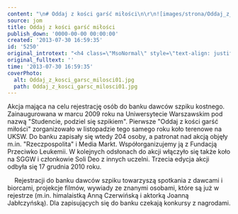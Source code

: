 ```yaml
---
content: "\n# Oddaj z kości garść miłości\n\r\n![images/strona/Oddaj_z_kosci_garsc_milosci01.jpg](images/strona/Oddaj_z_kosci_garsc_milosci01.jpg)\n\nAkcja mająca na celu rejestrację osób do banku dawców szpiku kostnego. Zainaugurowana w marcu 2009 roku na Uniwersytecie Warszawskim pod nazwą \"Studencie, podziel się szpikiem\". Pierwsze \"Oddaj z kości garść miłości\" zorganizowało w listopadzie tego samego roku koło terenowe na UKSW. Do banku zapisały się wtedy 204 osoby, a patronat nad akcją objęły m.in. \"Rzeczpospolita\" i Media Markt. Współorganizujemy ją z Fundacją Przeciwko Leukemii. W kolejnych odsłonach do akcji włączyło się także koło na SGGW i członkowie Soli Deo z innych uczelni. Trzecia edycja akcji odbyła się 17 grudnia 2010 roku.\_\n\r\n![images/strona/Oddaj_z_kosci_garsc_milosci02.jpg](images/strona/Oddaj_z_kosci_garsc_milosci02.jpg)\_\n![images/strona/Oddaj_z_kosci_garsc_milosci03.jpg](images/strona/Oddaj_z_kosci_garsc_milosci03.jpg)\_\n![images/strona/Oddaj_z_kosci_garsc_milosci05.jpg](images/strona/Oddaj_z_kosci_garsc_milosci05.jpg)\nRejestracji do banku dawców szpiku towarzyszą spotkania z dawcami i biorcami, projekcje filmów, wywiady ze znanymi osobami, które są już w rejestrze (m.in. himalaistką Anną Czerwińską i aktorką Joanną Jabłczyńską). Dla zapisujących się do banku czekają konkursy z nagrodami.\n"
source: jom
title: Oddaj z kości garść miłości
publish_down: '0000-00-00 00:00:00'
created: '2013-07-30 16:59:35'
id: '5250'
original_introtext: "<h4 class=\"MsoNormal\" style=\"text-align: justify;\">Oddaj z kości garść miłości<br /><br /><br /></h4>\r\n<p class=\"MsoNormal\" style=\"text-align: justify;\"><img src=\"images/strona/Oddaj_z_kosci_garsc_milosci01.jpg\" border=\"0\" alt=\"\" style=\"display: block; margin-left: auto; margin-right: auto;\" /><br /><br />Akcja mająca na celu rejestrację osób do banku dawców szpiku kostnego. Zainaugurowana w marcu 2009 roku na Uniwersytecie Warszawskim pod nazwą \"Studencie, podziel się szpikiem\". Pierwsze \"Oddaj z kości garść miłości\" zorganizowało w listopadzie tego samego roku koło terenowe na UKSW. Do banku zapisały się wtedy 204 osoby, a patronat nad akcją objęły m.in. \"Rzeczpospolita\" i Media Markt. Współorganizujemy ją z Fundacją Przeciwko Leukemii. W kolejnych odsłonach do akcji włączyło się także koło na SGGW i członkowie Soli Deo z innych uczelni. Trzecia edycja akcji odbyła się 17 grudnia 2010 roku.\_</p>\r\n<p class=\"MsoNormal\"><span style=\"mso-spacerun: yes;\"><img src=\"images/strona/Oddaj_z_kosci_garsc_milosci02.jpg\" border=\"0\" width=\"188\" style=\"border: 0; margin-top: 30px; margin-bottom: 30px; margin-left: 1px; margin-right: 1px;\" />\_<img src=\"images/strona/Oddaj_z_kosci_garsc_milosci03.jpg\" border=\"0\" width=\"188\" height=\"125\" style=\"border: 0; margin-top: 30px; margin-bottom: 30px; margin-left: 1px; margin-right: 1px;\" />\_<img src=\"images/strona/Oddaj_z_kosci_garsc_milosci05.jpg\" border=\"0\" width=\"188\" height=\"125\" style=\"border: 0; margin-left: 1px; margin-right: 1px; margin-top: 30px; margin-bottom: 30px;\" /><br /></span>Rejestracji do banku dawców szpiku towarzyszą spotkania z dawcami i biorcami, projekcje filmów, wywiady ze znanymi osobami, które są już w rejestrze (m.in. himalaistką Anną Czerwińską i aktorką Joanną Jabłczyńską). Dla zapisujących się do banku czekają konkursy z nagrodami.</p>"
original_fulltext: ''
time: '2013-07-30 16:59:35'
coverPhoto:
  alt: Oddaj_z_kosci_garsc_milosci01.jpg
  path: Oddaj_z_kosci_garsc_milosci01.jpg
---
```

Akcja mająca na celu rejestrację osób do banku dawców szpiku kostnego. Zainaugurowana w marcu 2009 roku na Uniwersytecie Warszawskim pod nazwą "Studencie, podziel się szpikiem". Pierwsze "Oddaj z kości garść miłości" zorganizowało w listopadzie tego samego roku koło terenowe na UKSW. Do banku zapisały się wtedy 204 osoby, a patronat nad akcją objęły m.in. "Rzeczpospolita" i Media Markt. Współorganizujemy ją z Fundacją Przeciwko Leukemii. W kolejnych odsłonach do akcji włączyło się także koło na SGGW i członkowie Soli Deo z innych uczelni. Trzecia edycja akcji odbyła się 17 grudnia 2010 roku. 

 
 
Rejestracji do banku dawców szpiku towarzyszą spotkania z dawcami i biorcami, projekcje filmów, wywiady ze znanymi osobami, które są już w rejestrze (m.in. himalaistką Anną Czerwińską i aktorką Joanną Jabłczyńską). Dla zapisujących się do banku czekają konkursy z nagrodami.


<!--{{json:{"created_date":"2013-07-30 16:59:35","publish_down":"0000-00-00 00:00:00","id":"5250"}}}-->